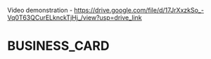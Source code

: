 Video demonstration - https://drive.google.com/file/d/17JrXxzkSo_-Vq0T63QCurELknckTjHj_/view?usp=drive_link
# BUSINESS_CARD
